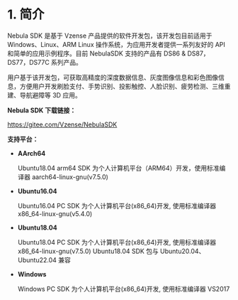# 1. 简介

Nebula SDK 是基于 Vzense 产品提供的软件开发包，该开发包目前适用于 Windows、Linux、ARM Linux 操作系统，为应用开发者提供一系列友好的 API 和简单的应用示例程序。目前 NebulaSDK 支持的产品有 DS86 & DS87，DS77，DS77C 系列产品。

用户基于该开发包，可获取高精度的深度数据信息、灰度图像信息和彩色图像信息，方便用户开发刷脸支付、手势识别、投影触控、人脸识别、疲劳检测、三维重建、导航避障等 3D 应用。

**Nebula SDK 下载链接：**

<https://gitee.com/Vzense/NebulaSDK>

**支持平台：**

- **AArch64**

  Ubuntu18.04 arm64 SDK 为个人计算机平台（ARM64）开发，使用标准编译器 aarch64-linux-gnu(v7.5.0)

- **Ubuntu16.04**

  Ubuntu16.04 PC SDK 为个人计算机平台(x86_64)开发, 使用标准编译器 x86_64-linux-gnu(v5.4.0)

- **Ubuntu18.04**

  Ubuntu18.04 PC SDK 为个人计算机平台(x86_64)开发, 使用标准编译器 x86_64-linux-gnu(v7.5.0)
  Ubuntu18.04 SDK 包与 Ubuntu20.04、Ubuntu22.04 兼容

- **Windows**

  Windows PC SDK 为个人计算机平台(x86_64)开发, 使用标准编译器 VS2017
